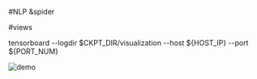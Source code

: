 #NLP &spider 

#views 

tensorboard --logdir $CKPT_DIR/visualization --host ${HOST_IP} --port ${PORT_NUM}

![demo](http://assets.processon.com/chart_image/5dbc00fce4b04913a286558c.png?_=1573352130263)
